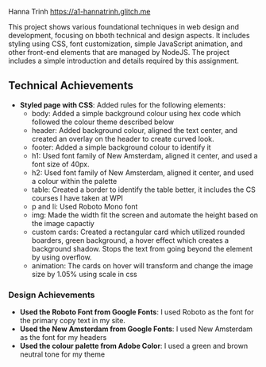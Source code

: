 
Hanna Trinh
https://a1-hannatrinh.glitch.me

This project shows various foundational techniques in web design and development, focusing on bboth technical and design aspects. It includes styling using CSS, font customization, simple JavaScript animation, and other front-end elements that are managed by NodeJS. The project includes a simple introduction and details required by this assignment.

## Technical Achievements
- **Styled page with CSS**: Added rules for the following elements:
    - body: Added a simple background colour using hex code which followed the colour theme described below
    - header: Added background colour, aligned the text center, and created an overlay on the header to create curved look.
    - footer: Added a simple background colour to identify it
    - h1: Used font family of New Amsterdam, aligned it center, and used a font size of 40px.
    - h2: Used font family of New Amsterdam, aligned it center, and used a colour within the palette
    - table: Created a border to identify the table better, it includes the CS courses I have taken at WPI
    - p and li: Used Roboto Mono font
    - img: Made the width fit the screen and automate the height based on the image capactiy
    - custom cards: Created a rectangular card which utilized rounded boarders, green background, a hover effect which creates a background shadow. Stops the text from going beyond the element by using overflow.
    - animation: The cards on hover will transform and change the image size by 1.05% using scale in css


### Design Achievements
- **Used the Roboto Font from Google Fonts**: I used Roboto as the font for the primary copy text in my site.
- **Used the New Amsterdam from Google Fonts**: I used New Amsterdam as the font for my headers
- **Used the colour palette from Adobe Color**: I used a green and brown neutral tone for my theme

